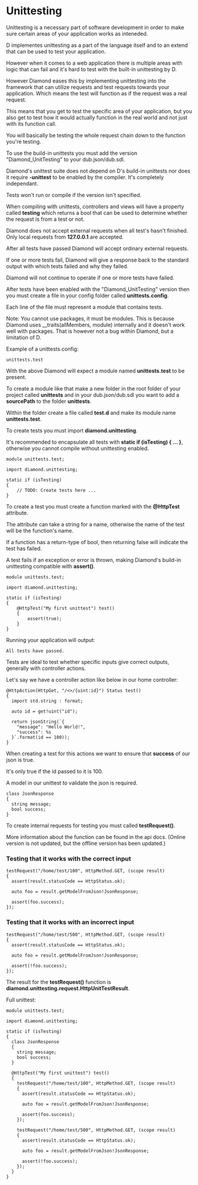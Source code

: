 # Unittesting

Unittesting is a necessary part of software development in order to make sure certain areas of your application works as inteneded.

D implementes unittesting as a part of the language itself and to an extend that can be used to test your application.

However when it comes to a web application there is multiple areas with logic that can fail and it's hard to test with the built-in unittesting by D.

However Diamond eases this by implementing unittesting into the framework that can utilize requests and test requests towards your application. Which means the test will function as if the request was a real request.

This means that you get to test the specific area of your application, but you also get to test how it would actually function in the real world and not just with its function call.

You will basically be testing the whole request chain down to the function you're testing.

To use the build-in unittests you must add the version "Diamond_UnitTesting" to your dub.json/dub.sdl.

Diamond's unittest suite does not depend on D's build-in unittests nor does it require **-unittest** to be enabled by the compiler. It's completely independant.

Tests won't run or compile if the version isn't specified.

When compiling with unittests, controllers and views will have a property called **testing** which returns a bool that can be used to determine whether the request is from a test or not.

Diamond does not accept external requests when all test's hasn't finished. Only local requests from **127.0.0.1** are accepted.

After all tests have passed Diamond will accept ordinary external requests.

If one or more tests fail, Diamond will give a response back to the standard output with which tests failed and why they failed.

Diamond will not continue to operate if one or more tests have failed.

After tests have been enabled with the "Diamond_UnitTesting" version then you must create a file in your config folder called **unittests.config**.

Each line of the file must represent a module that contains tests.

Note: You cannot use packages, it must be modules. This is because Diamond uses \_\_traits(allMembers, module) internally and it doesn't work well with packages. That is however not a bug within Diamond, but a limitation of D.

Example of a unittests.config:

```
unittests.test
```

With the above Diamond will expect a module named **unittests.test** to be present.

To create a module like that make a new folder in the root folder of your project called **unittests** and in your dub.json/dub.sdl you want to add a **sourcePath** to the folder **unittests**.

Within the folder create a file called **test.d** and make its module name **unittests.test**.

To create tests you must import **diamond.unittesting**.

It's recommended to encapsulate all tests with **static if (isTesting) { ... }**, otherwise you cannot compile without unittesting enabled.

```
module unittests.test;

import diamond.unittesting;

static if (isTesting)
{
    // TODO: Create tests here ...
}
```

To create a test you must create a function marked with the **@HttpTest** attribute.

The attribute can take a string for a name, otherwise the name of the test will be the function's name.

If a function has a return-type of bool, then returning false will indicate the test has failed.

A test fails if an exception or error is thrown, making Diamond's build-in unittesting compatible with **assert()**.

```
module unittests.test;

import diamond.unittesting;

static if (isTesting)
{
    @HttpTest("My first unittest") test()
    {
        assert(true);
    }
}
```

Running your application will output:

```
All tests have passed.
```

Tests are ideal to test whether specific inputs give correct outputs, generally with controller actions.

Let's say we have a controller action like below in our home controller:

```
@HttpAction(HttpGet, "/<>/{uint:id}") Status test()
{
  import std.string : format;

  auto id = get!uint("id");

  return jsonString(`{
    "message": "Hello World!",
    "success": %s
  }`.format(id == 100));
}
```

When creating a test for this actions we want to ensure that **success** of our json is true.

It's only true if the id passed to it is 100.

A model in our unittest to validate the json is required.

```
class JsonResponse
{
  string message;
  bool success;
}
```

To create internal requests for testing you must called **testRequest()**.

More information about the function can be found in the api docs. (Online version is not updated, but the offline version has been updated.)

### Testing that it works with the correct input

```
testRequest("/home/test/100", HttpMethod.GET, (scope result)
{
  assert(result.statusCode == HttpStatus.ok);

  auto foo = result.getModelFromJson!JsonResponse;

  assert(foo.success);
});
```

### Testing that it works with an incorrect input

```
testRequest("/home/test/500", HttpMethod.GET, (scope result)
{
  assert(result.statusCode == HttpStatus.ok);

  auto foo = result.getModelFromJson!JsonResponse;

  assert(!foo.success);
});
```

The result for the **testRequest()** function is **diamond.unittesting.request.HttpUnitTestResult**.

Full unittest:

```
module unittests.test;

import diamond.unittesting;

static if (isTesting)
{
  class JsonResponse
  {
    string message;
    bool success;
  }

  @HttpTest("My first unittest") test()
  {
    testRequest("/home/test/100", HttpMethod.GET, (scope result)
    {
      assert(result.statusCode == HttpStatus.ok);

      auto foo = result.getModelFromJson!JsonResponse;

      assert(foo.success);
    });

    testRequest("/home/test/500", HttpMethod.GET, (scope result)
    {
      assert(result.statusCode == HttpStatus.ok);

      auto foo = result.getModelFromJson!JsonResponse;

      assert(!foo.success);
    });
  }
}
```
